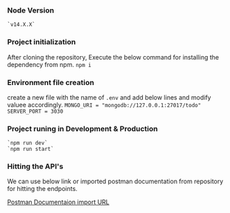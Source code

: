
### Node Version
    `v14.X.X`

### Project initialization
  After cloning the repository, Execute the below command for installing the dependency from npm.
  `npm i`

### Environment file creation
  create a new file with the name of `.env` and add below lines and modify valuee accordingly.
  `
    MONGO_URI = "mongodb://127.0.0.1:27017/todo"
    SERVER_PORT = 3030
  `
### Project runing in Development & Production
    `npm run dev`
    `npm run start`

### Hitting the API's
  We can use below link or imported postman documentation from repository for hitting the endpoints.
  
  [Postman Documentaion import URL](https://api.postman.com/collections/17548506-22ab711e-fdf4-443d-803a-2346c804e18e?access_key=PMAT-01HDCWSXJ7K5CME2D6D3DF7RZE)
